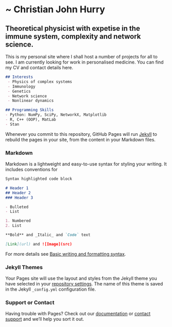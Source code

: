 # ~ Christian John Hurry

## Theoretical physicist with expetise in the immune system, complexity and network science. 

This is my personal site where I shall host a number of projects for all to see. I am currently looking for work in personalised medicine. You can find my CV and contact details here. 

```markdown
## Interests 
 - Physics of complex systems 
 - Immunology 
 - Genetics 
 - Network science 
 - Nonlinear dynamics 
 ```
 
```markdown
## Programming Skills 
- Python: NumPy, SciPy, NetworkX, Matplotlib
- R, C++ (OOP), MatLab 
- Stan
```


Whenever you commit to this repository, GitHub Pages will run [Jekyll](https://jekyllrb.com/) to rebuild the pages in your site, from the content in your Markdown files.

### Markdown

Markdown is a lightweight and easy-to-use syntax for styling your writing. It includes conventions for

```markdown
Syntax highlighted code block

# Header 1
## Header 2
### Header 3

- Bulleted
- List

1. Numbered
2. List

**Bold** and _Italic_ and `Code` text

[Link](url) and ![Image](src)
```

For more details see [Basic writing and formatting syntax](https://docs.github.com/en/github/writing-on-github/getting-started-with-writing-and-formatting-on-github/basic-writing-and-formatting-syntax).

### Jekyll Themes

Your Pages site will use the layout and styles from the Jekyll theme you have selected in your [repository settings](https://github.com/christianjohnhurry/personal_website/settings/pages). The name of this theme is saved in the Jekyll `_config.yml` configuration file.

### Support or Contact

Having trouble with Pages? Check out our [documentation](https://docs.github.com/categories/github-pages-basics/) or [contact support](https://support.github.com/contact) and we’ll help you sort it out.
